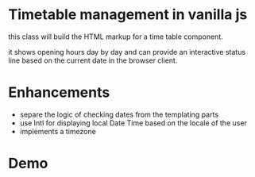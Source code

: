 # Timetable management in vanilla js

this class will build the HTML markup for a time table component. 

it shows opening hours day by day and can provide an interactive status line based on the current date in the browser client.

# Enhancements
- separe the logic of checking dates from the templating parts
- use Intl for displaying local Date Time based on the locale of the user
- implements a timezone 

# Demo


